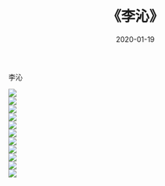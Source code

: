 ﻿---
layout: post
title:  《李沁》
date:   2020-01-19
img: http://img.660000.xyz/Sharelink/壁纸/明星魅力/华人明星/李沁/000.jpg
categories: [美女, 清纯, 唯美]
---

李沁

 ![](http://img.660000.xyz/Sharelink/壁纸/明星魅力/华人明星/李沁/001.jpg) <br>![](http://img.660000.xyz/Sharelink/壁纸/明星魅力/华人明星/李沁/002.jpg) <br>![](http://img.660000.xyz/Sharelink/壁纸/明星魅力/华人明星/李沁/003.jpg) <br>![](http://img.660000.xyz/Sharelink/壁纸/明星魅力/华人明星/李沁/004.jpg) <br>![](http://img.660000.xyz/Sharelink/壁纸/明星魅力/华人明星/李沁/005.jpg) <br>![](http://img.660000.xyz/Sharelink/壁纸/明星魅力/华人明星/李沁/006.jpg) <br>![](http://img.660000.xyz/Sharelink/壁纸/明星魅力/华人明星/李沁/007.jpg) <br>![](http://img.660000.xyz/Sharelink/壁纸/明星魅力/华人明星/李沁/008.jpg) <br>![](http://img.660000.xyz/Sharelink/壁纸/明星魅力/华人明星/李沁/009.jpg) <br>![](http://img.660000.xyz/Sharelink/壁纸/明星魅力/华人明星/李沁/010.jpg) <br>![](http://img.660000.xyz/Sharelink/壁纸/明星魅力/华人明星/李沁/011.jpg) <br>